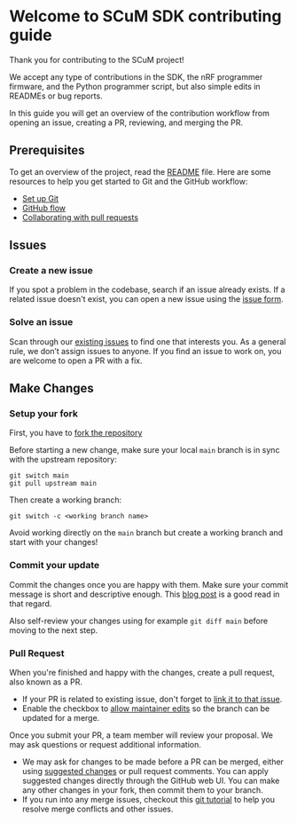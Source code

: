 # Welcome to SCuM SDK contributing guide

Thank you for contributing to the SCuM project!

We accept any type of contributions in the SDK, the nRF programmer firmware, and
the Python programmer script, but also simple edits in READMEs or bug reports.

In this guide you will get an overview of the contribution workflow from
opening an issue, creating a PR, reviewing, and merging the PR.

## Prerequisites

To get an overview of the project, read the [README](../README.md) file.
Here are some resources to help you get started to Git and the GitHub workflow:

- [Set up Git](https://docs.github.com/en/get-started/git-basics/set-up-git)
- [GitHub flow](https://docs.github.com/en/get-started/using-github/github-flow)
- [Collaborating with pull requests](https://docs.github.com/en/github/collaborating-with-pull-requests)

## Issues

### Create a new issue

If you spot a problem in the codebase, search if an issue already exists.
If a related issue doesn't exist, you can open a new issue using the
[issue form](https://github.com/pisterlab/scum-sdk/issues/new).

### Solve an issue

Scan through our [existing issues](https://github.com/pisterlab/scum-sdk/issues)
to find one that interests you.
As a general rule, we don’t assign issues to anyone. If you find an issue to
work on, you are welcome to open a PR with a fix.

## Make Changes

### Setup your fork

First, you have to [fork the repository](https://docs.github.com/en/pull-requests/collaborating-with-pull-requests/working-with-forks/fork-a-repo#forking-a-repository)

Before starting a new change, make sure your local `main` branch is in sync
with the upstream repository:
```
git switch main
git pull upstream main
```

Then create a working branch:
```
git switch -c <working branch name>
```

Avoid working directly on the `main` branch but create a working branch and
start with your changes!

### Commit your update

Commit the changes once you are happy with them. Make sure your commit message
is short and descriptive enough. This
[blog post](https://www.freecodecamp.org/news/how-to-write-better-git-commit-messages/)
is a good read in that regard.

Also self-review your changes using for example `git diff main` before moving
to the next step.

### Pull Request

When you're finished and happy with the changes, create a pull request, also
known as a PR.
- If your PR is related to existing issue, don't forget to
  [link it to that issue](https://docs.github.com/en/issues/tracking-your-work-with-issues/linking-a-pull-request-to-an-issue).
- Enable the checkbox to [allow maintainer edits](https://docs.github.com/en/github/collaborating-with-issues-and-pull-requests/allowing-changes-to-a-pull-request-branch-created-from-a-fork)
  so the branch can be updated for a merge.

Once you submit your PR, a team member will review your proposal. We may ask
questions or request additional information.
- We may ask for changes to be made before a PR can be merged, either using
  [suggested changes](https://docs.github.com/en/github/collaborating-with-issues-and-pull-requests/incorporating-feedback-in-your-pull-request)
  or pull request comments. You can apply suggested changes directly through the
  GitHub web UI. You can make any other changes in your fork, then commit them
  to your branch.
- If you run into any merge issues, checkout this
  [git tutorial](https://github.com/skills/resolve-merge-conflicts) to help you
  resolve merge conflicts and other issues.
